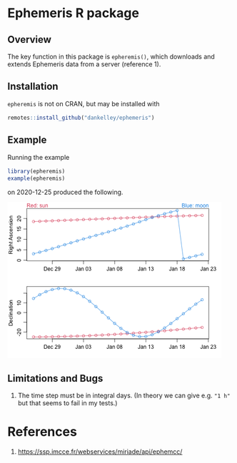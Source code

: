 # Ephemeris R package

## Overview

The key function in this package is `epheremis()`, which downloads and extends
Ephemeris data from a server (reference 1).

## Installation

`epheremis` is not on CRAN, but may be installed with
```R
remotes::install_github("dankelley/ephemeris")
```

## Example

Running the example
```R
library(epheremis)
example(epheremis)
```
on 2020-12-25 produced the following.

![Example 1.](ex1.png)

## Limitations and Bugs

1. The time step must be in integral days. (In theory we can give e.g. `"1 h"`
   but that seems to fail in my tests.)

# References

1. https://ssp.imcce.fr/webservices/miriade/api/ephemcc/

